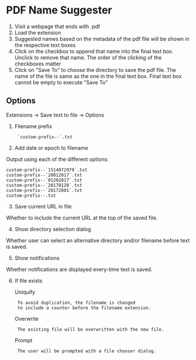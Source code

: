 PDF Name Suggester
==

1. Visit a webpage that ends with .pdf
2. Load the extension
3. Suggested names based on the metadata of the pdf file will be shown in the respective text boxes
4. Click on the checkbox to append that name into the final text box. Unclick to remove that name. The order of the clicking of the checkboxes matter
5. Click on "Save To" to choose the directory to save the pdf file. The name of the file is same as the one in the final text box. Final text box cannot be empty to execute "Save To"

## Options

Extensions -> Save text to file -> Options

1. Filename prefix

        `custom-prefix--`.txt

2. Add date or epoch to filename

Output using each of the different options:

    custom-prefix--`1514072979`.txt
    custom-prefix--`20012017`.txt
    custom-prefix--`01202017`.txt
    custom-prefix--`20170120`.txt
    custom-prefix--`20172001`.txt
    custom-prefix--.txt

3. Save current URL in file

Whether to include the current URL at the top of the saved file.

4. Show directory selection dialog

Whether user can select an alternative directory and/or filename before text is saved.

5. Show notifications

Whether notifications are displayed every-time text is saved.

6. If file exists

    Uniquify

        To avoid duplication, the filename is changed
        to include a counter before the filename extension.

    Overwrite

        The existing file will be overwritten with the new file.

    Prompt

        The user will be prompted with a file chooser dialog.

